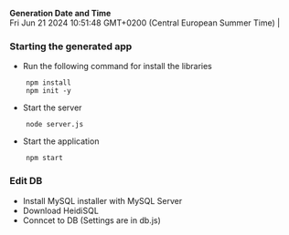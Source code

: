 **Generation Date and Time**<br>Fri Jun 21 2024 10:51:48 GMT+0200 (Central European Summer Time) |

### Starting the generated app

- Run the following command for install the libraries

```
    npm install
    npm init -y

```

- Start the server

```
    node server.js

```

- Start the application

```
    npm start

```

### Edit DB

- Install MySQL installer with MySQL Server
- Download HeidiSQL
- Conncet to DB (Settings are in db.js)
